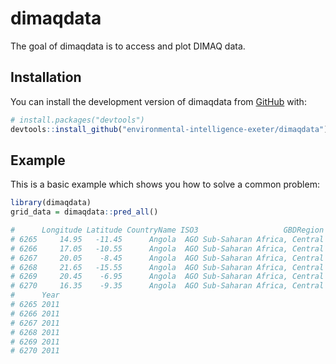 
<!-- README.md is generated from README.Rmd. Please edit that file -->

# dimaqdata

<!-- badges: start -->
<!-- badges: end -->

The goal of dimaqdata is to access and plot DIMAQ data.

## Installation

You can install the development version of dimaqdata from
[GitHub](https://github.com/) with:

``` r
# install.packages("devtools")
devtools::install_github("environmental-intelligence-exeter/dimaqdata")
```

## Example

This is a basic example which shows you how to solve a common problem:

``` r
library(dimaqdata)
grid_data = dimaqdata::pred_all()

#      Longitude Latitude CountryName ISO3                   GBDRegion     GBDSuperRegion          SDGRegion WHORegion WHOIncomeRegion        POP Urban     Mean   Median  Lower95  Upper95   StdDev
# 6265     14.95   -11.45      Angola  AGO Sub-Saharan Africa, Central Sub-Saharan Africa Sub-Saharan Africa      AFRO             AFR  4311.4014     0 43.09957 40.86143 20.26946 78.69233 15.60509
# 6266     17.05   -10.55      Angola  AGO Sub-Saharan Africa, Central Sub-Saharan Africa Sub-Saharan Africa      AFRO             AFR   594.7883     0 47.18323 43.77710 21.03159 89.64439 18.88395
# 6267     20.05    -8.45      Angola  AGO Sub-Saharan Africa, Central Sub-Saharan Africa Sub-Saharan Africa      AFRO             AFR   800.3763     0 49.85325 46.61862 22.07525 96.61560 20.35179
# 6268     21.65   -15.55      Angola  AGO Sub-Saharan Africa, Central Sub-Saharan Africa Sub-Saharan Africa      AFRO             AFR   153.5165     0 39.51796 36.63955 19.07645 71.91774 13.69798
# 6269     20.45    -6.95      Angola  AGO Sub-Saharan Africa, Central Sub-Saharan Africa Sub-Saharan Africa      AFRO             AFR  2752.1230     0 49.57304 45.58800 20.80468 98.65109 20.35229
# 6270     16.35    -9.35      Angola  AGO Sub-Saharan Africa, Central Sub-Saharan Africa Sub-Saharan Africa      AFRO             AFR 25956.2363     0 45.67714 42.92597 20.20633 93.04997 19.03817
#      Year
# 6265 2011
# 6266 2011
# 6267 2011
# 6268 2011
# 6269 2011
# 6270 2011
```
